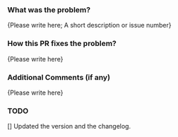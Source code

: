 ### What was the problem?

{Please write here; A short description or issue number}

### How this PR fixes the problem?

{Please write here}

### Additional Comments (if any)

{Please write here}

### TODO
[] Updated the version and the changelog.